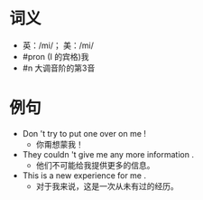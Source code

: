 # 词义
- 英：/mi/； 美：/mi/
- #pron (I 的宾格)我
- #n 大调音阶的第3音
# 例句
- Don 't try to put one over on me !
	- 你甭想蒙我！
- They couldn 't give me any more information .
	- 他们不可能给我提供更多的信息。
- This is a new experience for me .
	- 对于我来说，这是一次从未有过的经历。
